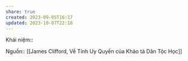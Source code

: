 ```yaml
---
share: true
created: 2023-09-05T16:17
updated: 2023-10-07T22:18
---
```

Khái niệm:: 

Nguồn:: [[James Clifford, Về Tính Uy Quyền của Khảo tả Dân Tộc Học]]
